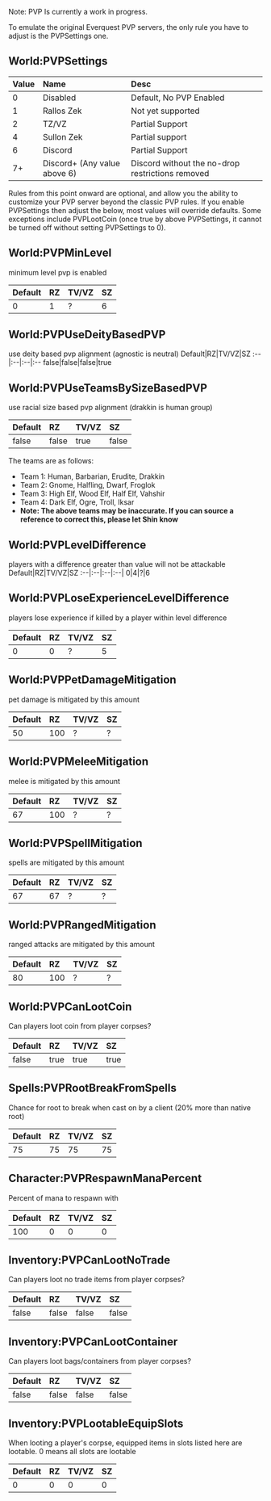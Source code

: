 Note: PVP Is currently a work in progress.

To emulate the original Everquest PVP servers, the only rule you have to adjust is the PVPSettings one.

## World:PVPSettings

|Value|Name|Desc|
|:--|:--|:--|
|0|Disabled|Default, No PVP Enabled|
|1|Rallos Zek|Not yet supported|
|2|TZ/VZ|Partial Support|
|4|Sullon Zek|Partial support|
|6|Discord|Partial Support|
|7+|Discord+ (Any value above 6)|Discord without the no-drop restrictions removed|

Rules from this point onward are optional, and allow you the ability to customize your PVP server beyond the classic PVP rules. If you enable PVPSettings then adjust the below, most values will override defaults. Some exceptions include PVPLootCoin (once true by above PVPSettings, it cannot be turned off without setting PVPSettings to 0).


## World:PVPMinLevel
minimum level pvp is enabled

Default|RZ|TV/VZ|SZ
:--|:--|:--|:--|
0|1|?|6|


## World:PVPUseDeityBasedPVP
use deity based pvp alignment (agnostic is neutral)
Default|RZ|TV/VZ|SZ
:--|:--|:--|:--
false|false|false|true


## World:PVPUseTeamsBySizeBasedPVP
use racial size based pvp alignment (drakkin is human group)

Default|RZ|TV/VZ|SZ
:--|:--|:--|:--|
false|false|true|false

The teams are as follows:
* Team 1: Human, Barbarian, Erudite, Drakkin
* Team 2: Gnome, Halfling, Dwarf, Froglok
* Team 3: High Elf, Wood Elf, Half Elf, Vahshir
* Team 4: Dark Elf, Ogre, Troll, Iksar
* **Note: The above teams may be inaccurate. If you can source a reference to correct this, please let Shin know**

## World:PVPLevelDifference
players with a difference greater than value will not be attackable
Default|RZ|TV/VZ|SZ
:--|:--|:--|:--|
0|4|?|6

## World:PVPLoseExperienceLevelDifference
players lose experience if killed by a player within level difference

Default|RZ|TV/VZ|SZ
:--|:--|:--|:--
0|0|?|5

## World:PVPPetDamageMitigation
pet damage is mitigated by this amount

Default|RZ|TV/VZ|SZ
:--|:--|:--|:--
50|100|?|?

## World:PVPMeleeMitigation
melee is mitigated by this amount

Default|RZ|TV/VZ|SZ
:--|:--|:--|:--
67|100|?|?

## World:PVPSpellMitigation
spells are mitigated by this amount

Default|RZ|TV/VZ|SZ
:--|:--|:--|:--
67|67|?|?|

## World:PVPRangedMitigation
ranged attacks are mitigated by this amount

Default|RZ|TV/VZ|SZ
:--|:--|:--|:--
80|100|?|?

## World:PVPCanLootCoin
Can players loot coin from player corpses?

Default|RZ|TV/VZ|SZ
:--|:--|:--|:--
false|true|true|true

## Spells:PVPRootBreakFromSpells
Chance for root to break when cast on by a client (20% more than native root)

Default|RZ|TV/VZ|SZ
:--|:--|:--|:--
75|75|75|75

## Character:PVPRespawnManaPercent
Percent of mana to respawn with

Default|RZ|TV/VZ|SZ
:--|:--|:--|:--
100|0|0|0

## Inventory:PVPCanLootNoTrade
Can players loot no trade items from player corpses?

Default|RZ|TV/VZ|SZ
:--|:--|:--|:--
false|false|false|false

## Inventory:PVPCanLootContainer
Can players loot bags/containers from player corpses?

Default|RZ|TV/VZ|SZ
:--|:--|:--|:--
false|false|false|false

## Inventory:PVPLootableEquipSlots
When looting a player's corpse, equipped items in slots listed here are lootable. 0 means all slots are lootable

Default|RZ|TV/VZ|SZ
:--|:--|:--|:--
0|0|0|0

